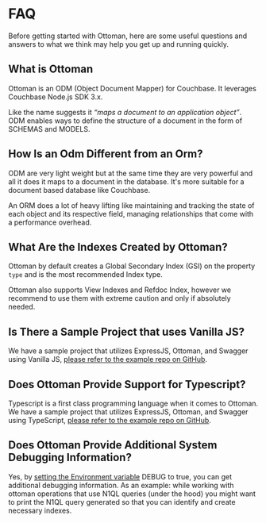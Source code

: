 # FAQ

Before getting started with Ottoman, here are some useful questions and answers to what we think may help you get up and running quickly.

## What is Ottoman

Ottoman is an ODM (Object Document Mapper) for Couchbase. It leverages Couchbase Node.js SDK 3.x.

Like the name suggests it *“maps a document to an application object”*. ODM enables ways to define the structure of a document in the form of SCHEMAS and MODELS.

## How Is an Odm Different from an Orm?

ODM  are very light weight but at the same time they are very powerful and all it does it maps to a document in the database. It's more suitable for a document based database like Couchbase.

An ORM does a lot of heavy lifting like maintaining and tracking the state of each object and its respective field, managing relationships that come with a performance overhead.

## What Are the Indexes Created by Ottoman?

Ottoman by default creates a Global Secondary Index (GSI) on the property `type` and is the most recommended Index type.

Ottoman also supports View Indexes and Refdoc Index, however we recommend to use them with extreme caution and only if absolutely needed.

## Is There a Sample Project that uses Vanilla JS?

We have a sample project that utilizes ExpressJS, Ottoman, and Swagger using Vanilla JS, [please refer to the example repo on GitHub](https://github.com/couchbaselabs/try-ottoman).

## Does Ottoman Provide Support for Typescript?

Typescript is a first class programming language when it comes to Ottoman. We have a sample project that utilizes ExpressJS, Ottoman, and Swagger using TypeScript, [please refer to the example repo on GitHub](https://github.com/couchbaselabs/try-ottoman-ts).

## Does Ottoman Provide Additional System Debugging Information?

Yes, by [setting the Environment variable](https://ottomanjs.com/guides/ottoman.html#setting-environment-variables) DEBUG to true, you can get additional debugging information. As an example: while working with ottoman operations that use N1QL queries (under the hood) you might want to print the N1QL query generated so that you can identify and create necessary indexes. 